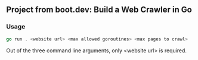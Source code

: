 ## Project from boot.dev: Build a Web Crawler in Go

### Usage

```go
go run . <website url> <max allowed goroutines> <max pages to crawl>
```
Out of the three command line arguments, only \<website url\> is required.

